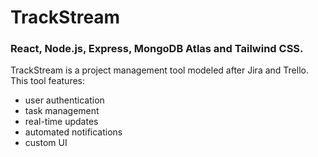 # TrackStream
### React, Node.js, Express, MongoDB Atlas and Tailwind CSS.
TrackStream is a project management tool modeled after Jira and Trello.
This tool features:
- user authentication
- task management 
- real-time updates
- automated notifications
- custom UI
  

